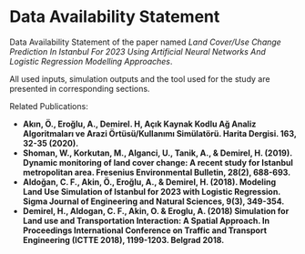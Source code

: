 # Data Availability Statement

Data Availability Statement of the paper named _Land Cover/Use Change Prediction In Istanbul For 2023 Using Artificial Neural Networks And Logistic Regression Modelling Approaches_.

All used inputs, simulation outputs and the tool used for the study are presented in corresponding sections.

Related Publications:
* __Akın, Ö., Eroğlu, A., Demirel. H, Açık Kaynak Kodlu Ağ Analiz Algoritmaları ve Arazi Örtüsü/Kullanımı Simülatörü. Harita Dergisi. 163, 32-35 (2020).__
* __Shoman, W., Korkutan, M., Alganci, U., Tanik, A., & Demirel, H. (2019). Dynamic monitoring of land cover change: A recent study for Istanbul metropolitan area. Fresenius Environmental Bulletin, 28(2), 688-693.__
* __Aldoğan, C. F., Akin, Ö., Eroğlu, A., & Demirel, H. (2018). Modeling Land Use Simulation of Istanbul for 2023 with Logistic Regression. Sigma Journal of Engineering and Natural Sciences, 9(3), 349-354.__
* __Demirel, H., Aldogan, C. F., Akin, O. & Eroglu, A. (2018) Simulation for Land use and Transportation Interaction: A Spatial Approach. In Proceedings International Conference on Traffic and Transport Engineering (ICTTE 2018), 1199-1203. Belgrad 2018.__

